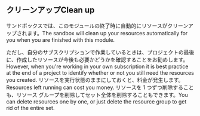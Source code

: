 ## <a name="clean-up"></a><span data-ttu-id="54663-101">クリーンアップ</span><span class="sxs-lookup"><span data-stu-id="54663-101">Clean up</span></span>

<span data-ttu-id="54663-102">サンドボックスでは、このモジュールの終了時に自動的にリソースがクリーンアップされます。</span><span class="sxs-lookup"><span data-stu-id="54663-102">The sandbox will clean up your resources automatically for you when you are finished with this module.</span></span> 

<span data-ttu-id="54663-103">ただし、自分のサブスクリプションで作業しているときは、プロジェクトの最後に、作成したリソースが今後も必要かどうかを確認することをお勧めします。</span><span class="sxs-lookup"><span data-stu-id="54663-103">However, when you're working in your own subscription it is best practice at the end of a project to identify whether or not you still need the resources you created.</span></span> <span data-ttu-id="54663-104">リソースを実行状態のままにしておくと、料金が発生します。</span><span class="sxs-lookup"><span data-stu-id="54663-104">Resources left running can cost you money.</span></span> <span data-ttu-id="54663-105">リソースを 1 つずつ削除することも、リソース グループを削除してセット全体を削除することもできます。</span><span class="sxs-lookup"><span data-stu-id="54663-105">You can  delete resources one by one, or just delete the resource group to get rid of the entire set.</span></span>
